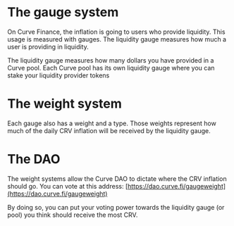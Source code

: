 # **The gauge system**

On Curve Finance, the inflation is going to users who provide liquidity. This usage is measured with gauges. The liquidity gauge measures how much a user is providing in liquidity.

The liquidity gauge measures how many dollars you have provided in a Curve pool. Each Curve pool has its own liquidity gauge where you can stake your liquidity provider tokens

# **The weight system**

Each gauge also has a weight and a type. Those weights represent how much of the daily CRV inflation will be received by the liquidity gauge.

# **The DAO**

The weight systems allow the Curve DAO to dictate where the CRV inflation should go. You can vote at this address: [https://dao.curve.fi/gaugeweight](https://dao.curve.fi/gaugeweight)​

By doing so, you can put your voting power towards the liquidity gauge (or pool) you think should receive the most CRV.
